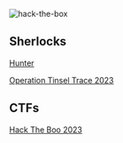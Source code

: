 ![hack-the-box](https://github.com/warlocksmurf/HTB-writeups/assets/121353711/f1ce52b6-eab4-44f4-8cb3-ccf55d127064)

## Sherlocks
[Hunter](hunter.md)

[Operation Tinsel Trace 2023](optinseltrace2023-sherlock/README.md)

## CTFs
[Hack The Boo 2023](hacktheboo2023-ctf/README.md)
